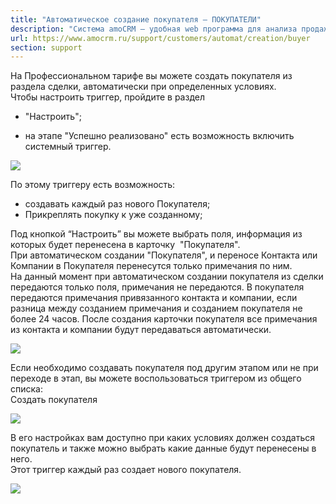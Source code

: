 ```yaml
---
title: "Автоматическое создание покупателя — ПОКУПАТЕЛИ"
description: "Система amoCRM – удобная web программа для анализа продаж, доступная в режиме online из любой точки мира! Подробности узнавайте по указанным на сайте телефонам в Москве."
url: https://www.amocrm.ru/support/customers/automat/creation/buyer
section: support
---
```


На Профессиональном тарифе вы можете создать покупателя из раздела сделки, автоматически при определенных условиях.   
Чтобы настроить триггер, пройдите в раздел

- "Настроить";

- на этапе "Успешно реализовано" есть возможность включить системный триггер.  
  
![](/uploads/2019/06/Скриншот-11-02-2020-180025.png)

По этому триггеру есть возможность:   
- создавать каждый раз нового Покупателя;  
- Прикреплять покупку к уже созданному;

Под кнопкой “Настроить” вы можете выбрать поля, информация из которых будет перенесена в карточку  "Покупателя".   
При автоматическом создании "Покупателя", и переносе Контакта или Компании в Покупателя перенесутся только примечания по ним.   
На данный момент при автоматическом создании покупателя из сделки передаются только поля, примечания не передаются. В покупателя передаются примечания привязанного контакта и компании, если разница между созданием примечания и созданием покупателя не более 24 часов. После создания карточки покупателя все примечания из контакта и компании будут передаваться автоматически.  
  
![](/uploads/2019/06/Скриншот-08-02-2020-101527.png)

Если необходимо создавать покупателя под другим этапом или не при переходе в этап, вы можете воспользоваться триггером из общего списка:   
Создать покупателя  
  
![](/uploads/2019/06/Скриншот-08-02-2020-101919.png)

В его настройках вам доступно при каких условиях должен создаться покупатель и также можно выбрать какие данные будут перенесены в него.  
Этот триггер каждый раз создает нового покупателя.  
  
![](/uploads/2019/06/Скриншот-11-02-2020-180141.png)